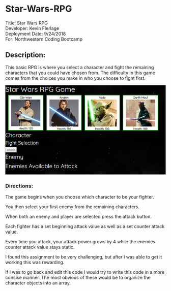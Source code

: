# Star-Wars-RPG

Title: Star Wars RPG  
Developer: Kevin Flerlage  
Deployment Date: 9/24/2018  
For: Northwestern Coding Bootcamp  

## **Description:**

This basic RPG is where you select a character and fight the remaining characters that you could have chosen from. The difficulty in this game comes from the choices you make in who you choose to fight first.



![Character Select Image](./assets/images/readme/Beginning.png)

### **Directions:**
The game begins when you choose which character to be your fighter.

You then select your first enemy from the remaining characters.

When both an enemy and player are selected press the attack button.

Each fighter has a set beginning attack value as well as a set counter attack value.

Every time you attack, your attack power grows by 4 while the enemies counter attack value stays static.

I found this assignment to be very challenging, but after I was able to get it working this was rewarding. 

If I was to go back and edit this code I would try to write this code in a more concise manner. The most obvious of these would be to organize the character objects into an array.